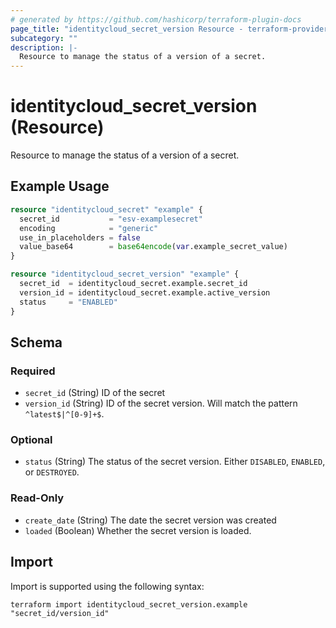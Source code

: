 ```yaml
---
# generated by https://github.com/hashicorp/terraform-plugin-docs
page_title: "identitycloud_secret_version Resource - terraform-provider-identitycloud"
subcategory: ""
description: |-
  Resource to manage the status of a version of a secret.
---
```


# identitycloud_secret_version (Resource)

Resource to manage the status of a version of a secret.

## Example Usage

```terraform
resource "identitycloud_secret" "example" {
  secret_id           = "esv-examplesecret"
  encoding            = "generic"
  use_in_placeholders = false
  value_base64        = base64encode(var.example_secret_value)
}

resource "identitycloud_secret_version" "example" {
  secret_id  = identitycloud_secret.example.secret_id
  version_id = identitycloud_secret.example.active_version
  status     = "ENABLED"
}
```

<!-- schema generated by tfplugindocs -->
## Schema

### Required

- `secret_id` (String) ID of the secret
- `version_id` (String) ID of the secret version. Will match the pattern `^latest$|^[0-9]+$`.

### Optional

- `status` (String) The status of the secret version. Either `DISABLED`, `ENABLED`, or `DESTROYED`.

### Read-Only

- `create_date` (String) The date the secret version was created
- `loaded` (Boolean) Whether the secret version is loaded.

## Import

Import is supported using the following syntax:

```shell
terraform import identitycloud_secret_version.example "secret_id/version_id"
```
